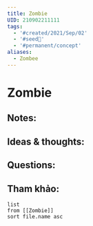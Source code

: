 ```yaml
---
title: Zombie
UID: 210902211111
tags:
  - '#created/2021/Sep/02'
  - '#seed🥜'
  - '#permanent/concept'
aliases:
  - Zombee
---
```

# Zombie

## Notes:


## Ideas & thoughts:

## Questions:


## Tham khảo:
```dataview
list
from [[Zombie]]
sort file.name asc
```